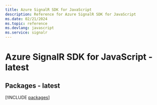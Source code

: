 ```yaml
---
title: Azure SignalR SDK for JavaScript
description: Reference for Azure SignalR SDK for JavaScript
ms.date: 02/21/2024
ms.topic: reference
ms.devlang: javascript
ms.service: signalr
---
```

# Azure SignalR SDK for JavaScript - latest
## Packages - latest
[!INCLUDE [packages](signalr-index.md)]